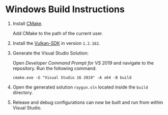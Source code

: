 # Windows Build Instructions

1. Install [CMake](https://cmake.org/).

   Add CMake to the path of the current user.

2. Install the [Vulkan-SDK](https://www.lunarg.com/vulkan-sdk/) in version `1.2.162`.

3. Generate the Visual Studio Solution:

   Open *Developer Command Prompt for VS 2019* and navigate to the repository.
   Run the following command:

       cmake.exe -G "Visual Studio 16 2019" -A x64 -B build

4. Open the generated solution `raygun.sln` located inside the `build` directory.

5. Release and debug configurations can now be built and run from within Visual Studio.
